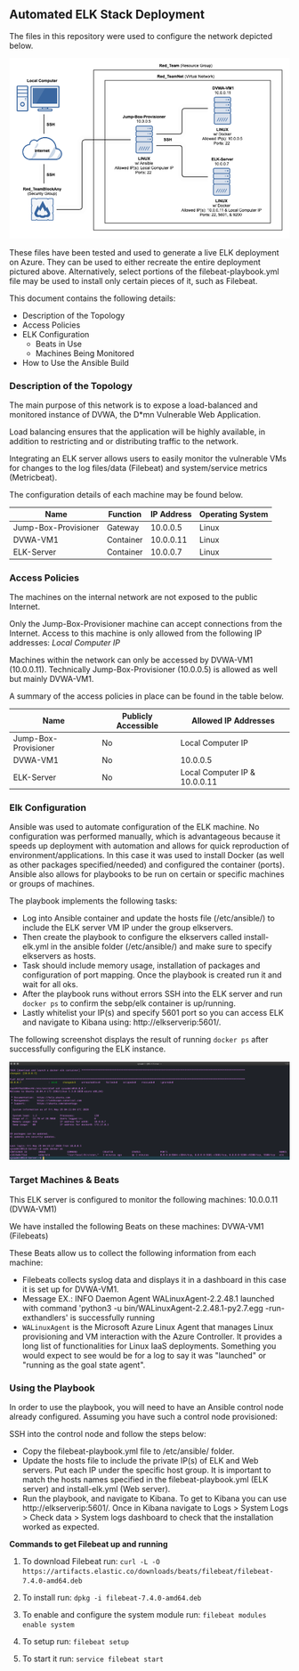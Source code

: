 ## Automated ELK Stack Deployment

The files in this repository were used to configure the network depicted below.

![Network Diagram](Images/network-diagram-ELK.png)

These files have been tested and used to generate a live ELK deployment on Azure. They can be used to either recreate the entire deployment pictured above. Alternatively, select portions of the filebeat-playbook.yml file may be used to install only certain pieces of it, such as Filebeat.

This document contains the following details:
- Description of the Topology
- Access Policies
- ELK Configuration
  - Beats in Use
  - Machines Being Monitored
- How to Use the Ansible Build

### Description of the Topology

The main purpose of this network is to expose a load-balanced and monitored instance of DVWA, the D*mn Vulnerable Web Application.

Load balancing ensures that the application will be highly available, in addition to restricting and or distributing traffic to the network.

Integrating an ELK server allows users to easily monitor the vulnerable VMs for changes to the log files/data (Filebeat) and system/service metrics (Metricbeat).

The configuration details of each machine may be found below.

| Name                 | Function  | IP Address | Operating System |
|----------------------|-----------|------------|------------------|
| Jump-Box-Provisioner | Gateway   | 10.0.0.5   | Linux            |
| DVWA-VM1             | Container | 10.0.0.11  | Linux            |
| ELK-Server           | Container | 10.0.0.7   | Linux            |

### Access Policies

The machines on the internal network are not exposed to the public Internet. 

Only the Jump-Box-Provisioner machine can accept connections from the Internet. Access to this machine is only allowed from the following IP addresses: *Local Computer IP*

Machines within the network can only be accessed by DVWA-VM1 (10.0.0.11). Technically Jump-Box-Provisioner (10.0.0.5) is allowed as well but mainly DVWA-VM1.

A summary of the access policies in place can be found in the table below.

| Name                 | Publicly Accessible | Allowed IP Addresses          |
|----------------------|---------------------|-------------------------------|
| Jump-Box-Provisioner | No                  | Local Computer IP             |
| DVWA-VM1             | No                  | 10.0.0.5                      |
| ELK-Server           | No                  | Local Computer IP & 10.0.0.11 |

### Elk Configuration

Ansible was used to automate configuration of the ELK machine. No configuration was performed manually, which is advantageous because it speeds up deployment with automation and allows for quick reproduction of environment/applications. In this case it was used to install Docker (as well as other packages specified/needed) and configured the container (ports). Ansible also allows for playbooks to be run on certain or specific machines or groups of machines.

The playbook implements the following tasks:
- Log into Ansible container and update the hosts file (/etc/ansible/) to include the ELK server VM IP under the group elkservers.
- Then create the playbook to configure the elkservers called install-elk.yml in the ansible folder (/etc/ansible/) and make sure to specify elkservers as hosts.
- Task should include memory usage, installation of packages and configuration of port mapping. Once the playbook is created run it and wait for all oks.
- After the playbook runs without errors SSH into the ELK server and run `docker ps` to confirm the sebp/elk container is up/running.
- Lastly whitelist your IP(s) and specify 5601 port so you can access ELK and navigate to Kibana using: http://elkserverip:5601/.

The following screenshot displays the result of running `docker ps` after successfully configuring the ELK instance.

![Docker ps screenshot](Images/docker_ps_output.png)

### Target Machines & Beats
This ELK server is configured to monitor the following machines:
10.0.0.11 (DVWA-VM1)

We have installed the following Beats on these machines:
DVWA-VM1 (Filebeats)

These Beats allow us to collect the following information from each machine:
- Filebeats collects syslog data and displays it in a dashboard in this case it is set up for DVWA-VM1.
- Message EX.: INFO Daemon Agent WALinuxAgent-2.2.48.1 launched with command 'python3 -u bin/WALinuxAgent-2.2.48.1-py2.7.egg -run-exthandlers' is successfully running
- `WALinuxAgent` is the Microsoft Azure Linux Agent that manages Linux provisioning and VM interaction with the Azure Controller. It provides a long list of functionalities for Linux IaaS deployments. Something you would expect to see would be for a log to say it was "launched" or "running as the goal state agent". 

### Using the Playbook
In order to use the playbook, you will need to have an Ansible control node already configured. Assuming you have such a control node provisioned: 

SSH into the control node and follow the steps below:
- Copy the filebeat-playbook.yml file to /etc/ansible/ folder.
- Update the hosts file to include the private IP(s) of ELK and Web servers. Put each IP under the specific host group. It is important to match the hosts names specified in the filebeat-playbook.yml (ELK server) and install-elk.yml (Web server).
- Run the playbook, and navigate to Kibana. To get to Kibana you can use http://elkserverip:5601/. Once in Kibana navigate to Logs > System Logs > Check data > System logs dashboard to check that the installation worked as expected.

**Commands to get Filebeat up and running**

1. To download Filebeat run: `curl -L -O https://artifacts.elastic.co/downloads/beats/filebeat/filebeat-7.4.0-amd64.deb`

2. To install run: `dpkg -i filebeat-7.4.0-amd64.deb`

3. To enable and configure the system module run: `filebeat modules enable system`

4. To setup run: `filebeat setup`

5. To start it run: `service filebeat start`
